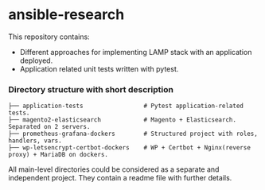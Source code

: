 # ansible-research

This repository contains:  
- Different approaches for implementing LAMP stack with an application deployed.
- Application related unit tests written with pytest.  

### Directory structure with short description

    ├── application-tests                 # Pytest application-related tests.
    ├── magento2-elasticsearch            # Magento + Elasticsearch. Separated on 2 servers.
    ├── prometheus-grafana-dockers        # Structured project with roles, handlers, vars.
    ├── wp-letsencrypt-certbot-dockers    # WP + Certbot + Nginx(reverse proxy) + MariaDB on dockers.

All main-level directories could be considered as a separate and independent project.
They contain a readme file with further details.